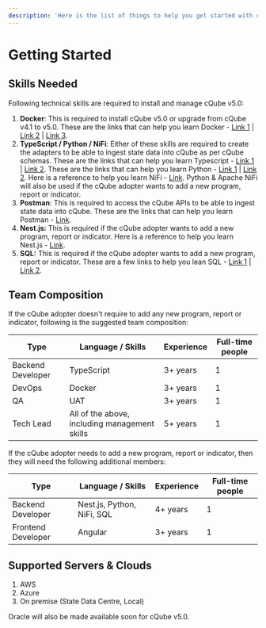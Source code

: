 ```yaml
---
description: 'Here is the list of things to help you get started with cQube v5.0:'
---
```


# Getting Started

## Skills Needed

Following technical skills are required to install and manage cQube v5.0:

1. **Docker**: This is required to install cQube v5.0 or upgrade from cQube v4.1 to v5.0. These are the links that can help you learn Docker - [Link 1](https://www.youtube.com/watch?v=rOTqprHv1YE) | [Link 2](https://www.youtube.com/watch?v=pTFZFxd4hOI) | [Link 3](https://www.youtube.com/watch?v=3c-iBn73dDE).
2. **TypeScript / Python / NiFi**: Either of these skills are required to create the adapters to be able to ingest state data into cQube as per cQube schemas. These are the links that can help you learn Typescript - [Link 1](https://www.youtube.com/watch?v=ahCwqrYpIuM) | [Link 2](https://www.youtube.com/watch?v=d56mG7DezGs). These are the links that can help you learn Python - [Link 1](https://www.youtube.com/watch?v=kqtD5dpn9C8) | [Link 2](https://www.youtube.com/watch?v=\_uQrJ0TkZlc). Here is a reference to help you learn NiFi - [Link](https://www.youtube.com/watch?v=fblkgr1PJ0o). Python & Apache NiFi will also be used if the cQube adopter wants to add a new program, report or indicator.
3. **Postman**: This is required to access the cQube APIs to be able to ingest state data into cQube. These are the links that can help you learn Postman - [Link](https://www.youtube.com/watch?v=VywxIQ2ZXw4).
4. **Nest.js:** This is required if the cQube adopter wants to add a new program, report or indicator. Here is a reference to help you learn Nest.js - [Link](https://www.youtube.com/watch?v=GHTA143\_b-s).
5. **SQL:** This is required if the cQube adopter wants to add a new program, report or indicator. These are a few links to help you lean SQL - [Link 1](https://www.youtube.com/watch?v=p3qvj9hO\_Bo) | [Link 2](https://www.youtube.com/watch?v=7S\_tz1z\_5bA).

## Team Composition

If the cQube adopter doesn't require to add any new program, report or indicator, following is the suggested team composition:

| Type              | Language / Skills                             | Experience | Full-time people |
| ----------------- | --------------------------------------------- | ---------- | ---------------- |
| Backend Developer | TypeScript                                    | 3+ years   | 1                |
| DevOps            | Docker                                        | 3+ years   | 1                |
| QA                | UAT                                           | 3+ years   | 1                |
| Tech Lead         | All of the above, including management skills | 5+ years   | 1                |

If the cQube adopter needs to add a new program, report or indicator, then they will need the following additional members:

| Type               | Language / Skills          | Experience | Full-time people |
| ------------------ | -------------------------- | ---------- | ---------------- |
| Backend Developer  | Nest.js, Python, NiFi, SQL | 4+ years   | 1                |
| Frontend Developer | Angular                    | 3+ years   | 1                |

## Supported Servers & Clouds

1. AWS
2. Azure
3. On premise (State Data Centre, Local)

Oracle will also be made available soon for cQube v5.0.&#x20;
